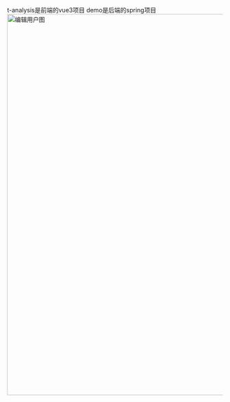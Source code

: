 t-analysis是前端的vue3项目
demo是后端的spring项目
<img width="1920" height="889" alt="编辑用户图" src="https://github.com/user-attachments/assets/5fd906ac-e835-4bc8-b1dc-6525578e546f" />
